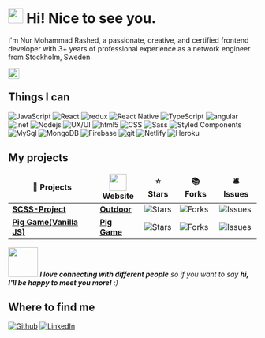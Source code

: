 <h1><img src="https://emojis.slackmojis.com/emojis/images/1531849430/4246/blob-sunglasses.gif?1531849430" width="30"/> Hi! Nice to see you.</h1>

I'm Nur Mohammad Rashed, a passionate, creative, and certified frontend developer with 3+ years of professional experience as a network engineer from Stockholm, Sweden.

<a href="https://www.linkedin.com/in/nur-mohammad-rashed-071a2316/">
  <img align="left" alt="Rashed's LinkedIN" width="22px" src="https://raw.githubusercontent.com/peterthehan/peterthehan/master/assets/linkedin.svg" />
</a>

</br>
<h2>Things I can</h2>
<p>
  <img alt="JavaScript" src="https://img.shields.io/badge/-JavaScript-F7DF1E?style=flat-square&logo=JavaScript&logoColor=black" />
  <img alt="React" src="https://img.shields.io/badge/-React-45b8d8?style=flat-square&logo=react&logoColor=white" />
  <img alt="redux" src="https://img.shields.io/badge/-Redux-764ABC?style=flat-square&logo=redux&logoColor=white" />
  <img alt="React Native" src="https://img.shields.io/badge/-React_Native-45b8d8?style=flat-square&logo=react&logoColor=white" />
  <img alt="TypeScript" src="https://img.shields.io/badge/-TypeScript-007ACC?style=flat-square&logo=typescript&logoColor=white" />  
  <img alt="angular" src="https://img.shields.io/badge/-Angular-DD0031?style=flat-square&logo=angular&logoColor=white" />
  <img alt=".net" src="https://img.shields.io/badge/-.Net-1572B6?style=flat-square&logo=.net&logoColor=black" />
  <img alt="Nodejs" src="https://img.shields.io/badge/-Nodejs-43853d?style=flat-square&logo=Node.js&logoColor=white" />
  <img alt="UX/UI" src="https://img.shields.io/badge/-UX/UI-orange?style=flat-square" />
  <img alt="html5" src="https://img.shields.io/badge/-HTML5-E34F26?style=flat-square&logo=html5&logoColor=white" />
  <img alt="CSS" src="https://img.shields.io/badge/-CSS-1572B6?style=flat-square&logo=css3&logoColor=white" />  
  <img alt="Sass" src="https://img.shields.io/badge/-Sass-CC6699?style=flat-square&logo=sass&logoColor=white" />
  <img alt="Styled Components" src="https://img.shields.io/badge/-Styled_Components-db7092?style=flat-square&logo=styled-components&logoColor=white" />
  <img alt="MySql" src="https://img.shields.io/badge/MySql-4479A1?logo=MySql&logoColor=black&logoWidth=20&style=flat-square" />
  <img alt="MongoDB" src="https://img.shields.io/badge/-MongoDB-13aa52?style=flat-square&logo=mongodb&logoColor=white" />  
  <img alt="Firebase" src="https://img.shields.io/badge/-Google_Firebase-FFCA28?style=flat-square&logo=firebase&logoColor=black" />
  <img alt="git" src="https://img.shields.io/badge/-Git-F05032?style=flat-square&logo=git&logoColor=white" />
  <img alt="Netlify" src="https://img.shields.io/badge/-Netlify-00C7B7?style=flat-square&logo=Netlify&logoColor=black" />
  <img alt="Heroku" src="https://img.shields.io/badge/-Heroku-430098?style=flat-square&logo=heroku&logoColor=white" />
</p>

<h2>My projects</h2>
<table>
  <thead align="center">
    <tr border: none;>
      <td><b>🎁 Projects</b></td>
      <td><b><img src="https://upload.wikimedia.org/wikipedia/commons/5/53/Website_gambar.jpg" width="35"/></br>Website</b></td>
      <td><b>⭐ Stars</b></td>
      <td><b>📚 Forks</b></td>
      <td><b>🛎 Issues</b></td>      
    </tr>
  </thead>
  <tbody>
    <tr>
      <td><a href="https://github.com/nurrashed/SCSS-Project-1"><b>SCSS-Project</b></a></td>
      <td><a href="https://outdoorwebsite.netlify.app/"><b>Outdoor</b></a></td>
      <td><img alt="Stars" src="https://img.shields.io/github/stars/nurrashed/SCSS-Project-1?style=flat-square&labelColor=343b41"/></td>
      <td><img alt="Forks" src="https://img.shields.io/github/forks/nurrashed/SCSS-Project-1?style=flat-square&labelColor=343b41"/></td>
      <td><img alt="Issues" src="https://img.shields.io/github/issues/nurrashed/SCSS-Project-1?style=flat-square&labelColor=343b41" /></td>      
    </tr>
	<tr>
      <td><a href="https://github.com/nurrashed/Pig-Game"><b>Pig Game(Vanilla JS)</b></a></td>
      <td><a href="https://rashed-pig-game.netlify.app/"><b>Pig Game</b></a></td>
      <td><img alt="Stars" src="https://img.shields.io/github/stars/nurrashed/Pig-Game?style=flat-square&labelColor=343b41" /></td>
      <td><img alt="Forks" src="https://img.shields.io/github/forks/nurrashed/Pig-Game?style=flat-square&labelColor=343b41" /></td>
      <td><img alt="Issues" src="https://img.shields.io/github/issues/nurrashed/Pig-Game?style=flat-square&labelColor=343b41" /></td>
    </tr>
      </tbody>
</table>

<img src="https://media.giphy.com/media/LnQjpWaON8nhr21vNW/giphy.gif" width="60"> <em><b>I love connecting with different people</b> so if you want to say <b>hi, I'll be happy to meet you more!</b> :)</em>
<h2>Where to find me</h2>
<p><a href="https://github.com/nurrashed" target="_blank"><img alt="Github" src="https://img.shields.io/badge/GitHub-%2312100E.svg?&style=for-the-badge&logo=Github&logoColor=white" /></a> <a href="https://www.linkedin.com/in/nur-mohammad-rashed-071a2316/" target="_blank"><img alt="LinkedIn" src="https://img.shields.io/badge/linkedin-%230077B5.svg?&style=for-the-badge&logo=linkedin&logoColor=white" /></a> 
</p>



<!--
**nurrashed/nurrashed** is a ✨ _special_ ✨ repository because its `README.md` (this file) appears on your GitHub profile.

Here are some ideas to get you started:

- 🔭 I’m currently working on ...
- 🌱 I’m currently learning ...
- 👯 I’m looking to collaborate on ...
- 🤔 I’m looking for help with ...
- 💬 Ask me about ...
- 📫 How to reach me: ...
- 😄 Pronouns: ...
- ⚡ Fun fact: ...
-->
